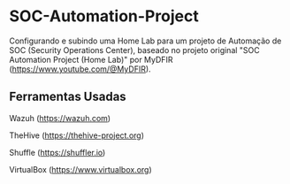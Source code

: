 # SOC-Automation-Project
Configurando e subindo uma Home Lab para um projeto de Automação de SOC (Security Operations Center), baseado no projeto original "SOC Automation Project (Home Lab)" por MyDFIR (https://www.youtube.com/@MyDFIR).

## Ferramentas Usadas

Wazuh (https://wazuh.com)

TheHive (https://thehive-project.org)

Shuffle (https://shuffler.io)

VirtualBox (https://www.virtualbox.org)
